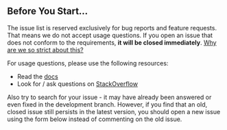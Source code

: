 ## Before You Start...

The issue list is reserved exclusively for bug reports and feature requests. That means we do not accept usage questions. If you open an issue that does not conform to the requirements, **it will be closed immediately**. [Why are we so strict about this?](#intro-modal)

For usage questions, please use the following resources:

- Read the <a href="https://ant.design/docs/react/introduce" target="_blank">docs</a>
- Look for / ask questions on <a href="https://stackoverflow.com/questions/ask?tags=antd" target="_blank">StackOverflow</a>

Also try to search for your issue - it may have already been answered or even fixed in the development branch. However, if you find that an old, closed issue still persists in the latest version, you should open a new issue using the form below instead of commenting on the old issue.
